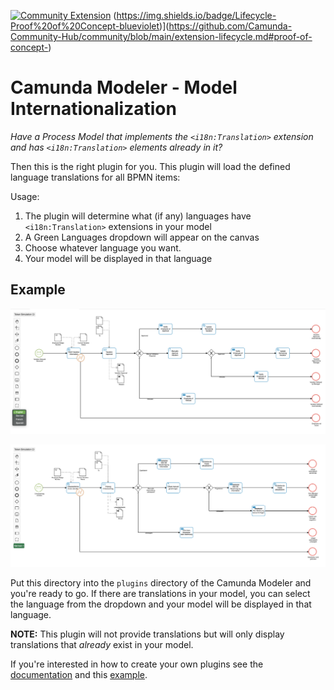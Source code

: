 [![Community Extension](https://img.shields.io/badge/Community%20Extension-An%20open%20source%20community%20maintained%20project-FF4700)](https://github.com/camunda-community-hub/community) (https://img.shields.io/badge/Lifecycle-Proof%20of%20Concept-blueviolet)](https://github.com/Camunda-Community-Hub/community/blob/main/extension-lifecycle.md#proof-of-concept-)

# Camunda Modeler - Model Internationalization

*Have a Process Model that implements the `<i18n:Translation>` extension and has `<i18n:Translation>` elements already in it?*

Then this is the right plugin for you. This plugin will load the defined language translations for all BPMN items:

Usage:
1. The plugin will determine what (if any) languages have `<i18n:Translation>` extensions in your model
2. A Green Languages dropdown will appear on the canvas
3. Choose whatever language you want.
4. Your model will be displayed in that language

## Example

![Screenshot 1](Screenshot1.png)

![Screenshot 2](Screenshot2.png)

Put this directory into the `plugins` directory of the Camunda Modeler and you're ready to go.
If there are translations in your model, you can select the language from the dropdown and your model will be displayed in that language.

**NOTE:** This plugin will not provide translations but will only display translations that _already_ exist in your model.

If you're interested in how to create your own plugins see the [documentation](https://github.com/camunda/camunda-modeler/tree/547-plugins/docs/plugins) and this [example](https://github.com/camunda/camunda-modeler-plugin-example).
